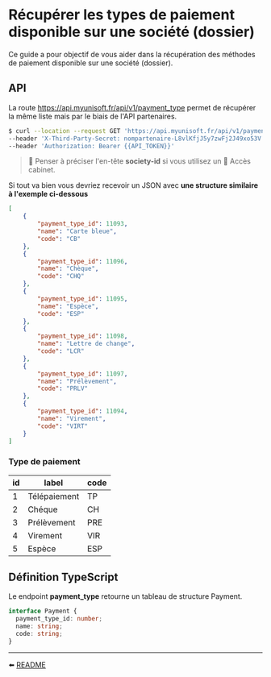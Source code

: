 # Récupérer les types de paiement disponible sur une société (dossier)
Ce guide a pour objectif de vous aider dans la récupération des méthodes de paiement disponible sur une société (dossier).

## API

La route https://api.myunisoft.fr/api/v1/payment_type permet de récupérer la même liste mais par le biais de l'API partenaires.

```bash
$ curl --location --request GET 'https://api.myunisoft.fr/api/v1/payment_type' \
--header 'X-Third-Party-Secret: nompartenaire-L8vlKfjJ5y7zwFj2J49xo53V' \
--header 'Authorization: Bearer {{API_TOKEN}}'
```

> 👀 Penser à préciser l'en-tête **society-id** si vous utilisez un 🔹 Accès cabinet.

Si tout va bien vous devriez recevoir un JSON avec **une structure similaire à l'exemple ci-dessous**
```json
[
    {
        "payment_type_id": 11093,
        "name": "Carte bleue",
        "code": "CB"
    },
    {
        "payment_type_id": 11096,
        "name": "Chèque",
        "code": "CHQ"
    },
    {
        "payment_type_id": 11095,
        "name": "Espèce",
        "code": "ESP"
    },
    {
        "payment_type_id": 11098,
        "name": "Lettre de change",
        "code": "LCR"
    },
    {
        "payment_type_id": 11097,
        "name": "Prélèvement",
        "code": "PRLV"
    },
    {
        "payment_type_id": 11094,
        "name": "Virement",
        "code": "VIRT"
    }
]
```

### Type de paiement

| id | label | code |
| --- | --- | --- |
| 1 | Télépaiement | TP |
| 2 | Chéque | CH |
| 3 | Prélèvement | PRE |
| 4 | Virement | VIR |
| 5 | Espèce | ESP |

## Définition TypeScript

Le endpoint **payment_type** retourne un tableau de structure Payment.

```ts
interface Payment {
  payment_type_id: number;
  name: string;
  code: string;
}
```

---

⬅️ [README](../README.md)
